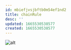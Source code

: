 ```yaml
---
id: mbiefjvsjbftb0m54ef1nd2
title: chainRule
desc: ''
updated: 1665530538577
created: 1665530538577
---
```

![alt](./assets/images/chain_rule_multi.svg)
